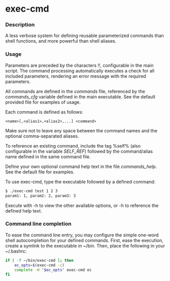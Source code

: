 # exec-cmd

### Description 

A less verbose system for defining reusable parameterized commands than shell functions, and more powerful than shell aliases. 

### Usage

Parameters are preceded by the characters !!, configurable in the main script. The command processing automatically executes a check for all included parameters, rendering an error message with the required parameters.

All commands are defined in the *commands* file, referenced by the *commands_cfg* variable defined in the main executable.  See the default provided file for examples of usage.

Each command is defined as follows:

```
<name>[,<alias1>,<alias2>,...] <command>
```

Make sure not to leave any space between the command names and the optional comma-separated aliases.  

To reference an existing command, include the tag %self% (also configurable in the variable *SELF_REF*) followed by the command/alias name defined in the same command file.

Define your own optional command help text in the file *commands_help*. See the default file for examples.

To use exec-cmd, type the executable followed by a defined command:

```bash
$ ./exec-cmd test 1 2 3
param1: 1, param2: 2, param3: 3
```

Execute with -h to view the other available options, or -h <command> to reference the defined help text.

### Command line completion

To ease the command line entry, you may configure the simple one-word shell autocompletion for your defined commands.  First, ease the execution, create a symlink to the executable in ~/bin.  Then, place the following in your ~/.bashrc:

```bash
if [ -f ~/bin/exec-cmd ]; then
    ec_opts=$(exec-cmd -c)
    complete -W "$ec_opts" exec-cmd ec
fi
```
